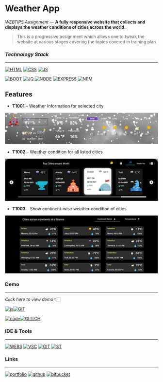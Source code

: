# Weather App   

_WEBTIPS Assignment_  —  **A fully responsive website that collects and displays the weather conditions of cities across the world.**

>    This is a progressive assignment which allows one to tweak the website
    at various stages covering the topics covered in training plan.
### _Technology Stack_
---

[![HTML](https://img.shields.io/badge/HTML5-E34F26?style=for-the-badge&logo=html5&logoColor=white)]() [![CSS](https://img.shields.io/badge/CSS3-1572B6?style=for-the-badge&logo=css3&logoColor=white)]() [![JS](https://img.shields.io/badge/JavaScript-F7DF1E?style=for-the-badge&logo=javascript&logoColor=black)]() 

[![BOOT](https://img.shields.io/badge/Bootstrap-563D7C?style=for-the-badge&logo=bootstrap&logoColor=white)]() [![JQ](https://img.shields.io/badge/jQuery-0769AD?style=for-the-badge&logo=jquery&logoColor=white)]() [![NODE](https://img.shields.io/badge/Node.js-43853D?style=for-the-badge&logo=node.js&logoColor=white)]() [![EXPRESS](https://img.shields.io/badge/Express.js-000000?style=for-the-badge&logo=express&logoColor=white)]() [![NPM](https://img.shields.io/badge/npm-CB3837?style=for-the-badge&logo=npm&logoColor=white
)]()

  
## Features


- **T1001** – Weather Information for selected city 

![Top Section](https://github.com/OSNaren/WeatherApp/blob/main/assets/img/SS1.png?raw=true)

- **T1002** – Weather condition for all listed cities 

![Middle Section](https://github.com/OSNaren/WeatherApp/blob/main/assets/img/SS2.png?raw=true)

- **T1003** – Show continent-wise weather condition of cities

![Bottom Section](https://github.com/OSNaren/WeatherApp/blob/main/assets/img/SS3.png?raw=true)

  
### Demo
---
*Click here to view demo* 👇🏻

[![js][js-shield]][js-url][![GIT](https://img.shields.io/badge/GitHub-100000?style=for-the-badge&logo=github&logoColor=white)]()

[![node][node-shield]][node-url][![GLITCH](https://img.shields.io/badge/Glitch-2800ff?style=for-the-badge&logo=glitch&logoColor=white)]()

[js-shield]: https://img.shields.io/badge/WeatherAPP-grey?style=for-the-badge&logo=javascript
[js-url]: https://osnaren.github.io/WeatherApp
[node-shield]: https://img.shields.io/badge/WeatherAPP-grey?style=for-the-badge&logo=node.js
[node-url]: https://weather-app-os.glitch.me/


### IDE & Tools
---
[![WEBS](https://img.shields.io/badge/WebStorm-000000?style=for-the-badge&logo=WebStorm&logoColor=white)]() [![VSC](https://img.shields.io/badge/VS_Code-0078D4?style=for-the-badge&logo=visual%20studio%20code&logoColor=white)]() [![GIT](https://img.shields.io/badge/Git-F05032?style=for-the-badge&logo=git&logoColor=white
)]() [![ST](https://img.shields.io/badge/Sourcetree-%230170FE?style=for-the-badge
)]()

### Links
---
[![portfolio](https://img.shields.io/badge/my_portfolio-blue?style=for-the-badge&logo=ko-fi&logoColor=white)](https://osnaren.myportfolio.com/)  [![github](https://img.shields.io/badge/GitHub-100000?style=for-the-badge&logo=github&logoColor=white)](https://github.com/OSNaren/WeatherApp)           [![bitbucket](https://img.shields.io/badge/Bitbucket-330F63?style=for-the-badge&logo=bitbucket&logoColor=white)](https://bitbucket.org/osnaren/osnaren_webtips_assignments) 
